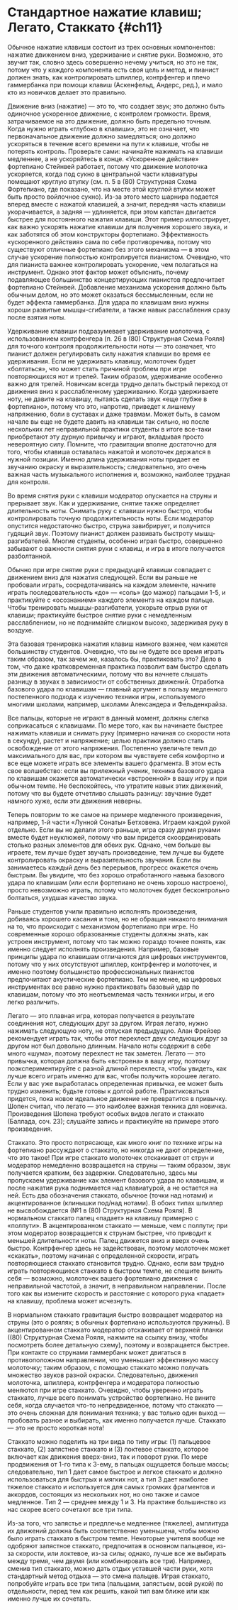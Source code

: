 # Стандартное нажатие клавиш; Легато, Стаккато {#ch11}

Обычное нажатие клавиши состоит из трех основных компонентов: нажатие движением вниз, удерживание и снятие руки. Возможно, это звучит так, словно здесь совершенно нечему учиться, но это не так, потому что у каждого компонента есть своя цель и метод, и пианист должен знать, как контролировать шпиллер, контрфенгер и плечо гаммербанка при помощи клавиш (Аскенфельд, Андерс, ред.), и мало кто из новичков делает это правильно.

Движение вниз (нажатие) — это то, что создает звук; это должно быть одиночное ускоренное движение, с контролем громкости. Время, затрачиваемое на это движение, должно быть предельно точным. Когда нужно играть «глубоко в клавиши», это не означает, что первоначальное движение должно замедляться; оно должно ускоряться в течение всего времени на пути к клавише, чтобы не потерять контроль. Проверьте сами: начинайте нажимать на клавиши медленнее, а не ускоряйтесь в конце. «Ускоренное действие» фортепиано Стейнвей работает, потому что движение молоточка ускоряется, когда под сукно в центральной части клавиатуры помещают круглую втулку (см. п. 5 в (80) Структурная Схема Фортепиано, где показано, что на месте этой круглой втулки может быть просто войлочное сукно). Из-за этого место шарнира подается вперед вместе с нажатой клавишей, а значит, передняя часть клавиши укорачивается, а задняя — удлиняется, при этом капстан двигается быстрее для постоянного нажатия клавиши. Этот пример иллюстрирует, как важно ускорять нажатие клавиши для получения хорошего звука, и как заботятся об этом конструкторы фортепиано. Эффективность «ускоренного действия» сама по себе противоречива, потому что существуют отличные фортепиано без этого механизма — в этом случае ускорение полностью контролируется пианистом. Очевидно, что для пианиста важнее контролировать ускорение, чем полагаться на инструмент. Однако этот фактор может объяснить, почему подавляющее большинство концертирующих пианистов предпочитает фортепиано Стейнвей. Добавление механизма ускорения должно быть обычным делом, но это может оказаться бессмысленным, если не будет эффекта гаммербанка. Для удара по клавишам вниз нужны хороши развитые мышцы-сгибатели, а также навык расслабления сразу после взятия ноты.

Удерживание клавиши подразумевает удерживание молоточка, с использованием контрфенгера (п. 26 в (80) Структурная Схема Рояля) для точного контроля продолжительности ноты — это означает, что пианист должен регулировать силу нажатия клавиши во время ее удерживания. Если не удерживать клавишу, молоточек будет «болтаться», что может стать причиной проблем при игре повторяющихся нот и трелей. Таким образом, удерживание особенно важно для трелей. Новичкам всегда трудно делать быстрый переход от движения вниз к расслабленному удерживанию. Когда удерживаете ноту, не давите на клавишу, пытаясь сделать звук «еще глубже в фортепиано», потому что это, напротив, приведет к лишнему напряжению, боли в суставах и даже травмам. Может быть, в самом начале вы еще не будете давить на клавиши так сильно, но после нескольких лет неправильной практики студенты в итоге все-таки приобретают эту дурную привычку и играют, вкладывая просто невероятную силу. Помните, что гравитации вполне достаточно для того, чтобы клавиша оставалась нажатой и молоточек держался в нужной позиции. Именно длина удерживания ноты придает ее звучанию окраску и выразительность; следовательно, это очень важная часть музыкального исполнения и, возможно, наиболее трудная для контроля.

Во время снятия руки с клавиши модератор опускается на струны и прерывает звук. Как и удерживание, снятие также определяет длительность ноты. Снимать руку с клавиши нужно быстро, чтобы контролировать точную продолжительность ноты. Если модератор опустится недостаточно быстро, струна завибрирует, и получится гудящий звук. Поэтому пианист должен развивать быстроту мышц-разгибателей. Многие студенты, особенно играя быстро, совершенно забывают о важности снятия руки с клавиш, и игра в итоге получается разболтанной.

Обычно при игре снятие руки с предыдущей клавиши совпадает с движением вниз для нажатия следующей. Если вы раньше не пробовали играть, сосредотачиваясь на каждом элементе, начните играть последовательность «до» — «соль» (до мажор) пальцами 1-5, и практикуйте с «осознанием» каждого элемента на каждом пальце. Чтобы тренировать мышцы-разгибатели, ускорьте отрыв руки от клавиши; практикуйте быстрое снятие руки с немедленным расслаблением, но не поднимайте слишком высоко, задерживая руку в воздухе.

Эта базовая тренировка нажатия клавиш намного важнее, чем кажется большинству студентов. Очевидно, что вы не будете все время играть таким образом, так зачем же, казалось бы, практиковать это? Дело в том, что даже кратковременная практика позволит вам быстро сделать эти движения автоматическими, потому что вы начнете слышать разницу в звуках в зависимости от собственных движений. Отработка базового удара по клавишам — главный аргумент в пользу медленного постепенного подхода к изучению техники игры, используемого многими школами, например, школами Александера и Фельденкрайза.

Все пальцы, которые не играют в данный момент, должны слегка соприкасаться с клавишами. По мере того, как вы начинаете быстрее нажимать клавиши и снимать руку (примерно начиная со скорости нота в секунду), растет и напряжение; целью практики должно стать освобождение от этого напряжения. Постепенно увеличьте темп до максимального для вас, при котором вы чувствуете себя комфортно и все еще можете играть все элементы вашего фрагмента. В этом есть свое волшебство: если вы прилежный ученик, техника базового удара по клавишам окажется автоматически «встроенной» в вашу игру и при обычном темпе. Не беспокойтесь, что утратите навык этих движений, потому что вы будете отчетливо слышать разницу: звучание будет намного хуже, если эти движения неверны.

Теперь повторим то же самое на примере медленного произведения, например, 1-й части «Лунной Сонаты» Бетховена. Играем каждой рукой отдельно. Если вы не делали этого раньше, игра сразу двумя руками вместе будет неуклюжей, потому что вам придется скоординировать столько разных элементов для обеих рук. Однако, чем больше вы играете, тем лучше будет звучать произведение, тем лучше вы будете контролировать окраску и выразительность звучания. Если вы занимаетесь каждый день без перерывов, прогресс окажется очень быстрым. Вы увидите, что без хорошо отработанного навыка базового удара по клавишам (или если фортепиано не очень хорошо настроено), просто невозможно играть, потому что молоточек будет бесконтрольно болтаться, ухудшая качество звука.

Раньше студентов учили правильно исполнять произведения, добиваясь хорошего касания и тона, но не обращая никакого внимания на то, что происходит с механизмом фортепиано при игре. Но современные хорошо образованные студенты должны знать, как устроен инструмент, потому что так можно гораздо точнее понять, как именно следует исполнять произведения. Например, базовые принципы удара по клавишам отличаются для цифровых инструментов, потому что у них отсутствуют шпиллер, контрфенгер и молоточек, и именно поэтому большинство профессиональных пианистов предпочитают акустические фортепиано. Тем не менее, на цифровых инструментах все равно нужно практиковать базовый удар по клавишам, потому что это неотъемлемая часть техники игры, и его легко различить.

Легато — это плавная игра, которая получается в результате соединения нот, следующих друг за другом. Играя легато, нужно нажимать следующую ноту, не отпуская предыдущую. Алан Фрейзер рекомендует играть так, чтобы этот перехлест двух следующих друг за другом нот был довольно длинным. Начало ноты содержит в себе много «шума», поэтому перехлест не так заметен. Легато — это привычка, которая должна быть «встроена» в вашу игру, поэтому поэкспериментируйте с разной длиной перехлеста, чтобы увидеть, как лучше всего играть именно для вас, чтобы получить хорошее легато. Если у вас уже выработалась определенная привычка, ее может быть трудно изменить; будьте готовы к долгой работе. Практиковаться придется, пока новое идеальное движение не превратится в привычку. Шопен считал, что легато — это наиболее важная техника для новичка. Произведения Шопена требуют особых видов легато и стаккато (Баллада, соч. 23); слушайте запись и практикуйте на примере этого произведения.

Стаккато. Это просто потрясающе, как много книг по технике игры на фортепиано рассуждают о стаккато, но никогда не дают определение, что это такое! При игре стаккато молоточек отскакивает от струн и модератор немедленно возвращается на струны — таким образом, звук получается кратким, без задержки. Следовательно, здесь мы пропускаем удерживание как элемент базового удара по клавишам, и после нажатия рука поднимается над клавиатурой, а не остается на ней. Есть два обозначения стаккато, обычное (точки над нотами) и акцентированное (клинышки под/над нотами). В обоих типах шпиллер не высвобождается (№1 в (80) Структурная Схема Рояля). В нормальном стаккато палец «падает» на клавишу примерно с «полпути». В акцентированном стаккато — меньше, чем с полпути; при этом модератор возвращается к струнам быстрее, что приводит к меньшей длительности ноты. Палец движется вниз и вверх очень быстро. Контрфенгер здесь не задействован, поэтому молоточек может «скакать», поэтому начиная с определенной скорости, играть повторяющиеся стаккато становится трудно. Однако, если вам трудно играть повторяющиеся стаккато в быстром темпе, не спешите винить себя — возможно, молоточек вашего фортепиано движения с неправильной частотой, а значит, в неправильном направлении. После того как вы измените скорость и расстояние с которого рука «падает» на клавишу, проблема может исчезнуть.

В нормальном стаккато гравитация быстро возвращает модератор на струны (это о роялях; в обычных фортепиано используются пружины). В акцентированном стаккато модератор отскакивает от верхней планки ((80) Структурная Схема Рояля, нажмите на ссылку внизу, чтобы посмотреть более детальную схему), поэтому и возвращается быстрее. При контакте со струнами гаммербанк может двигаться в противоположном направлении, что уменьшает эффективную массу молоточку; таким образом, с помощью стаккато можно получать множество звуков разной окраски. Следовательно, движения молоточка, шпиллера, контрфенгера и модератора полностью меняются при игре стаккато. Очевидно, чтобы уверенно играть стаккато, лучше всего понимать устройство фортепиано. Не вините себя, когда случается что-то непредвиденное, потому что стаккато — это очень сложная для понимания техника; у вас только один выход — пробовать разное и выбирать, как именно получается лучше. Стаккато — это не просто короткая нота!

Стаккато можно поделить на три вида по типу игры: (1) пальцевое стаккато, (2) запястное стаккато и (3) локтевое стаккато, которое включает как движения вверх-вниз, так и поворот руки. По мере продвижения от 1-го типа к 3-ему, в пальцах ощущается больше массы; следовательно, тип 1 дает самое быстрое и легкое стаккато и должно использоваться для быстрых и мягких нот, а тип 3 дает наиболее тяжелое стаккато и используется для самых громких фрагментов и аккордов, состоящих из нескольких нот, но оно также и самое медленное. Тип 2 — среднее между 1 и 3. На практике большинство из нас скорее всего сочетают все три типа.

Из-за того, что запястье и предплечье медленнее (тяжелее), амплитуда их движений должна быть соответственно уменьшена, чтобы можно было играть стаккато в быстром темпе. Некоторые учителя вообще не одобряют запястное стаккато, предпочитая в основном пальцевое, из-за скорости, или локтевое, из-за силы; однако, лучше все же выбирать между тремя, чем двумя (или комбинировать все три). Например, сменив тип стаккато, можно дать отдых уставшей части руки, хотя стандартный метод отдыха — это смена пальцев. Играя стаккато, попробуйте играть все три типа (пальцами, запястьем, всей рукой) по отдельности, перед тем как решить, какой тип вам ближе или как именно лучше их сочетать.